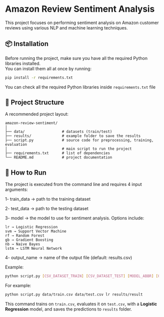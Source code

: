 # Amazon Review Sentiment Analysis

This project focuses on performing sentiment analysis on Amazon customer reviews using various NLP and machine learning techniques.



## 📦 Installation
Before running the project, make sure you have all the required Python libraries installed.  
You can install them all at once by running:

```bash
pip install -r requirements.txt
```

You can check all the required Python libraries inside `requirements.txt` file





## 📂 Project Structure

A recommended project layout:

```text
amazon-review-sentiment/
│
├── data/                 # datasets (train/test) 
├── results/              # example folder to save the results 
├── script.py             # source code for preprocessing, training, evaluation
│                         # main script to run the project
├── requirements.txt      # list of dependencies
└── README.md             # project documentation
```


## 🚀 How to Run

The project is executed from the command line and requires 4 input arguments:

1- train_data → path to the training dataset

2- test_data → path to the testing dataset

3- model → the model to use for sentiment analysis. Options include:

	lr → Logistic Regression
	svm → Support Vector Machine
	rf → Random Forest
	gb → Gradient Boosting
	nb → Naive Bayes
	lstm → LSTM Neural Network

4- output_name → name of the output file (default: results.csv)

Example:

```bash
python script.py [CSV_DATASET_TRAIN] [CSV_DATASET_TEST] [MODEL_ABBR] [OUTPUT_PREFIX]
```


For example:
```bash
python script.py data/train.csv data/test.csv lr results/result
```
This command trains on `train.csv`, evaluates it on `test.csv`, with a **Logistic Regression** model, and saves the predictions to `results` folder.


